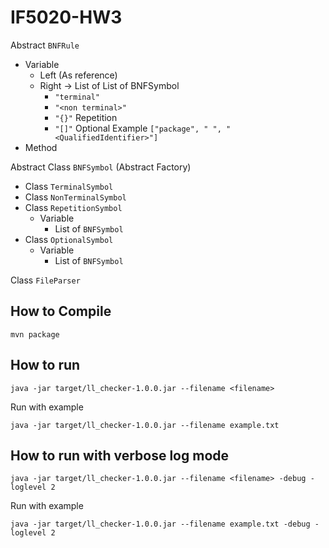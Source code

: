 # IF5020-HW3

Abstract `BNFRule`
- Variable
  - Left (As reference)
  - Right -> List of List of BNFSymbol
    - `"terminal"`
    - `"<non terminal>"`
    - `"{}"` Repetition
    - `"[]"` Optional
    Example `["package", " ", "<QualifiedIdentifier>"]`
- Method

Abstract Class `BNFSymbol` (Abstract Factory)
- Class `TerminalSymbol`
- Class `NonTerminalSymbol`
- Class `RepetitionSymbol`
  - Variable
    - List of `BNFSymbol`
- Class `OptionalSymbol`
  - Variable
    - List of `BNFSymbol`

Class `FileParser`

## How to Compile
```
mvn package
```

## How to run
```
java -jar target/ll_checker-1.0.0.jar --filename <filename>
```

Run with example
```
java -jar target/ll_checker-1.0.0.jar --filename example.txt
```

## How to run with verbose log mode
```
java -jar target/ll_checker-1.0.0.jar --filename <filename> -debug -loglevel 2
```

Run with example
```
java -jar target/ll_checker-1.0.0.jar --filename example.txt -debug -loglevel 2
```